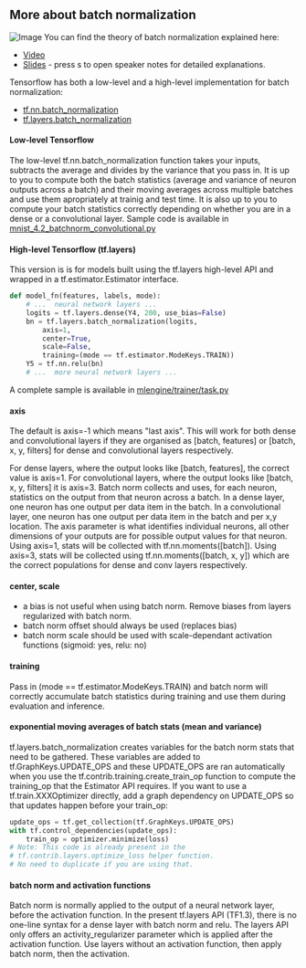 ## More about batch normalization
![Image](https://pbs.twimg.com/media/C2jZ9oEXEAEOuji.jpg)
You can find the theory of batch normalization explained here:

- [Video](https://www.youtube.com/watch?v=vq2nnJ4g6N0&t=76m43s)
- [Slides](https://docs.google.com/presentation/d/18MiZndRCOxB7g-TcCl2EZOElS5udVaCuxnGznLnmOlE/pub?slide=id.g1245051c73_0_25) - press s to open speaker notes for detailed explanations.

Tensorflow has both a low-level and a high-level implementation for batch normalization:

- [tf.nn.batch_normalization](https://www.tensorflow.org/api_docs/python/tf/nn/batch_normalization)
- [tf.layers.batch_normalization](https://www.tensorflow.org/api_docs/python/tf/layers/batch_normalization)

#### Low-level Tensorflow
The low-level tf.nn.batch_normalization function takes your inputs, subtracts the average and divides by the variance
that you pass in. It is up to you to compute both the batch statistics (average
and variance of neuron outputs across a batch) and their moving averages across multiple batches and use them apropriately at trainig and
test time. It is also up to you to compute your batch statistics
correctly depending on whether you are in a dense or a convolutional
layer. Sample code is available in [mnist_4.2_batchnorm_convolutional.py](mnist_4.2_batchnorm_convolutional.py)

#### High-level Tensorflow (tf.layers)

This version is is for models built using the tf.layers high-level API and wrapped in a tf.estimator.Estimator interface.

```Python
def model_fn(features, labels, mode):
    # ...  neural network layers ...
    logits = tf.layers.dense(Y4, 200, use_bias=False)
    bn = tf.layers.batch_normalization(logits,
        axis=1,
        center=True,
        scale=False,
        training=(mode == tf.estimator.ModeKeys.TRAIN))
    Y5 = tf.nn.relu(bn)
    # ...  more neural network layers ...
```
A complete sample is available in [mlengine/trainer/task.py](/mlengine/trainer/task.py)

#### axis
The default is axis=-1 which means "last axis". This will work for both dense
and convolutional layers if they are organised as [batch, features]
or [batch, x, y, filters] for dense and convolutional layers respectively.

For dense layers, where the output looks like [batch, features], the correct value is axis=1.
For convolutional layers, where the output looks like [batch, x, y, filters]
it is axis=3. Batch norm collects and uses, for each neuron, statistics on the
output from that neuron across a batch. In a dense layer, one neuron has one
output per data item in the batch. In a convolutional layer, one neuron has
one output per data item in the batch and per x,y location. The axis parameter
is what identifies individual neurons, all other dimensions of your outputs
are for possible output values for that neuron. Using axis=1, stats will be
collected with tf.nn.moments([batch]). Using axis=3, stats will be collected
using tf.nn.moments([batch, x, y]) which are the correct populations for dense
and conv layers respectively.

#### center, scale
- a bias is not useful when using batch norm. Remove biases from layers regularized with batch norm.
- batch norm offset should always be used (replaces bias) 
- batch norm scale should be used with scale-dependant activation functions (sigmoid: yes, relu: no)

#### training
Pass in (mode == tf.estimator.ModeKeys.TRAIN) and batch norm will correctly accumulate batch statistics during training
and use them during evaluation and inference.

#### exponential moving averages of batch stats (mean and variance)
tf.layers.batch_normalization creates variables for the batch norm stats that need to be gathered. These variables are added to tf.GraphKeys.UPDATE_OPS and these UPDATE_OPS are ran automatically
when you use the tf.contrib.training.create_train_op function to compute the training_op that the Estimator API requires.
If you want to use a tf.train.XXXOptimizer directly, add a graph dependency on UPDATE_OPS so that updates happen before your train_op:
```Python
update_ops = tf.get_collection(tf.GraphKeys.UPDATE_OPS)
with tf.control_dependencies(update_ops):
    train_op = optimizer.minimize(loss)
# Note: This code is already present in the
# tf.contrib.layers.optimize_loss helper function.
# No need to duplicate if you are using that.
```

#### batch norm and activation functions
Batch norm is normally applied to the output of a neural network layer, before the activation function.
In the present tf.layers API (TF1.3), there is no one-line syntax for a dense layer with batch norm and relu. The layers API only offers an activity_regularizer parameter which is applied after the activation function.
Use layers without an activation function, then apply batch norm, then the activation.